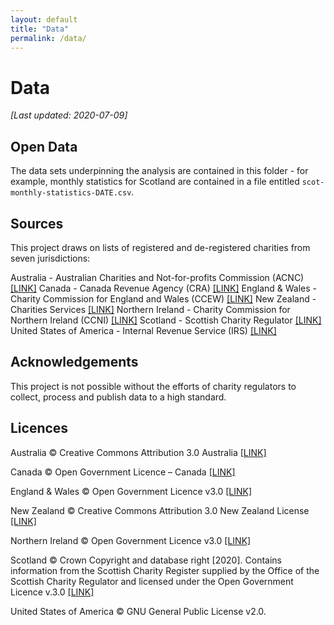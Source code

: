 ```yaml
---
layout: default
title: "Data"
permalink: /data/
---
```


# Data

*[Last updated: 2020-07-09]*

## Open Data

The data sets underpinning the analysis are contained in this folder - for example, monthly statistics for Scotland are contained in a file entitled `scot-monthly-statistics-DATE.csv`.

## Sources

This project draws on lists of registered and de-registered charities from seven jurisdictions:

Australia - Australian Charities and Not-for-profits Commission (ACNC) <a href="https://data.gov.au/dataset/ds-dga-b050b242-4487-4306-abf5-07ca073e5594/details?q=acnc" target=_blank>[LINK]</a>
Canada - Canada Revenue Agency (CRA) <a href="https://apps.cra-arc.gc.ca/ebci/hacc/srch/pub/dsplyBscSrch?request_locale=en" target=_blank>[LINK]</a>
England & Wales - Charity Commission for England and Wales (CCEW) <a href="http://data.charitycommission.gov.uk/" target=_blank>[LINK]</a>
New Zealand - Charities Services <a href="https://www.charities.govt.nz/charities-in-new-zealand/the-charities-register/open-data/" target=_blank>[LINK]</a>
Northern Ireland - Charity Commission for Northern Ireland (CCNI) <a href="https://www.charitycommissionni.org.uk/charity-search" target=_blank>[LINK]</a>
Scotland - Scottish Charity Regulator <a href="https://www.oscr.org.uk/about-charities/search-the-register/charity-register-download/" target=_blank>[LINK]</a>
United States of America - Internal Revenue Service (IRS) <a href="https://www.irs.gov/charities-non-profits/tax-exempt-organization-search-bulk-data-downloads" target=_blank>[LINK]</a>

## Acknowledgements

This project is not possible without the efforts of charity regulators to collect, process and publish data to a high standard.

## Licences

Australia © Creative Commons Attribution 3.0 Australia <a href="https://data.gov.au/dataset/ds-dga-b050b242-4487-4306-abf5-07ca073e5594/details?q=acnc" target=_blank>[LINK]</a>

Canada © Open Government Licence – Canada <a href="https://open.canada.ca/en/open-government-licence-canada" target=_blank>[LINK]</a>

England & Wales © Open Government Licence v3.0 <a href="https://www.nationalarchives.gov.uk/doc/open-government-licence/version/3/" target=_blank>[LINK]</a>

New Zealand © Creative Commons Attribution 3.0 New Zealand License <a href="https://creativecommons.org/licenses/by/3.0/nz/" target=_blank>[LINK]</a>

Northern Ireland © Open Government Licence v3.0 <a href="http://www.nationalarchives.gov.uk/doc/open-government-licence/version/3/" target=_blank>[LINK]</a>

Scotland © Crown Copyright and database right [2020]. Contains information from the Scottish Charity Register supplied by the Office of the Scottish Charity Regulator and licensed under the Open Government Licence v.3.0 <a href="http://www.nationalarchives.gov.uk/doc/open-government-licence/version/3/" target=_blank>[LINK]</a>

United States of America © GNU General Public License v2.0.